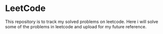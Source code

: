# LeetCode
This repository is to track my solved problems on leetcode.
Here i will solve some of the problems in leetcode and upload for my future reference.
